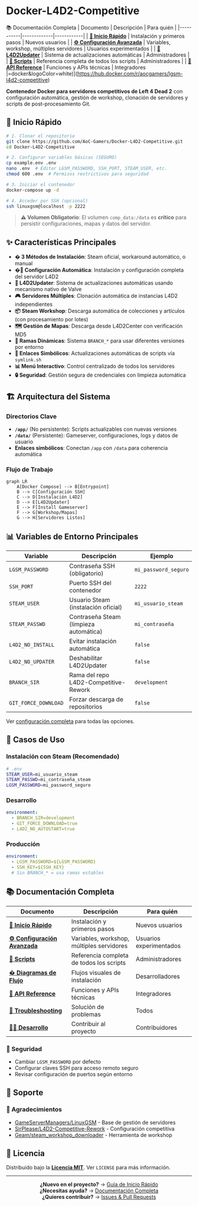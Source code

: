 # Docker-L4D2-Competitive

📚 Documentación Completa
| Documento | Descripción | Para quién |
|-----------|-------------|------------|
| **[🚀 Inicio Rápido](docs/quick-start.md)** | Instalación y primeros pasos | Nuevos usuarios |
| **[⚙️ Configuración Avanzada](docs/configuration.md)** | Variables, workshop, múltiples servidores | Usuarios experimentados |
| **[🔄 L4D2Updater](docs/l4d2-updater.md)** | Sistema de actualizaciones automáticas | Administradores |
| **[📜 Scripts](docs/scripts.md)** | Referencia completa de todos los scripts | Administradores |
| **[🔧 API Reference](docs/api-reference.md)** | Funciones y APIs técnicas | Integradores |=docker&logoColor=white)](https://hub.docker.com/r/aocgamers/lgsm-l4d2-competitive)


**Contenedor Docker para servidores competitivos de Left 4 Dead 2** con configuración automática, gestión de workshop, clonación de servidores y scripts de post-procesamiento Git.

## 🚀 Inicio Rápido

```bash
# 1. Clonar el repositorio
git clone https://github.com/AoC-Gamers/Docker-L4D2-Competitive.git
cd Docker-L4D2-Competitive

# 2. Configurar variables básicas (SEGURO)
cp example.env .env
nano .env  # Editar LGSM_PASSWORD, SSH_PORT, STEAM_USER, etc.
chmod 600 .env  # Permisos restrictivos para seguridad

# 3. Iniciar el contenedor
docker-compose up -d

# 4. Acceder por SSH (opcional)
ssh linuxgsm@localhost -p 2222
```

> **⚠️ Volumen Obligatorio**: El volumen `comp_data:/data` es **crítico** para persistir configuraciones, mapas y datos del servidor.

## ✨ Características Principales

- **� 3 Métodos de Instalación**: Steam oficial, workaround automático, o manual
- **�🔧 Configuración Automática**: Instalación y configuración completa del servidor L4D2
- **🚀 L4D2Updater**: Sistema de actualizaciones automáticas usando mecanismo nativo de Valve
- **🎮 Servidores Múltiples**: Clonación automática de instancias L4D2 independientes
- **📦 Steam Workshop**: Descarga automática de colecciones y artículos (con procesamiento por lotes)
- **🗺️ Gestión de Mapas**: Descarga desde L4D2Center con verificación MD5
- **🌿 Ramas Dinámicas**: Sistema `BRANCH_*` para usar diferentes versiones por entorno
- **🔗 Enlaces Simbólicos**: Actualizaciones automáticas de scripts vía `symlink.sh`
- **📊 Menú Interactivo**: Control centralizado de todos los servidores
- **🔒 Seguridad**: Gestión segura de credenciales con limpieza automática

## 🏗️ Arquitectura del Sistema

### Directorios Clave
- **`/app/`** (No persistente): Scripts actualizables con nuevas versiones
- **`/data/`** (Persistente): Gameserver, configuraciones, logs y datos de usuario
- **Enlaces simbólicos**: Conectan `/app` con `/data` para coherencia automática

### Flujo de Trabajo
```mermaid
graph LR
    A[Docker Compose] --> B[Entrypoint]
    B --> C[Configuración SSH]
    C --> D[Instalación L4D2]
    D --> E[L4D2Updater]
    E --> F[Install Gameserver]
    F --> G[Workshop/Mapas]
    G --> H[Servidores Listos]
```

## 📊 Variables de Entorno Principales

| Variable | Descripción | Ejemplo |
|----------|-------------|---------|
| `LGSM_PASSWORD` | Contraseña SSH (obligatorio) | `mi_password_seguro` |
| `SSH_PORT` | Puerto SSH del contenedor | `2222` |
| `STEAM_USER` | Usuario Steam (instalación oficial) | `mi_usuario_steam` |
| `STEAM_PASSWD` | Contraseña Steam (limpieza automática) | `mi_contraseña` |
| `L4D2_NO_INSTALL` | Evitar instalación automática | `false` |
| `L4D2_NO_UPDATER` | Deshabilitar L4D2Updater | `false` |
| `BRANCH_SIR` | Rama del repo L4D2-Competitive-Rework | `development` |
| `GIT_FORCE_DOWNLOAD` | Forzar descarga de repositorios | `false` |

Ver [configuración completa](docs/configuration.md) para todas las opciones.

## 🎯 Casos de Uso

### Instalación con Steam (Recomendado)
```bash
# .env
STEAM_USER=mi_usuario_steam
STEAM_PASSWD=mi_contraseña_steam
LGSM_PASSWORD=mi_password_seguro
```

### Desarrollo
```yaml
environment:
  - BRANCH_SIR=development
  - GIT_FORCE_DOWNLOAD=true
  - L4D2_NO_AUTOSTART=true
```

### Producción
```yaml
environment:
  - LGSM_PASSWORD=${LGSM_PASSWORD}
  - SSH_KEY=${SSH_KEY}
  # Sin BRANCH_* = usa ramas estables
```

## 📚 Documentación Completa

| Documento | Descripción | Para quién |
|-----------|-------------|------------|
| **[🚀 Inicio Rápido](docs/quick-start.md)** | Instalación y primeros pasos | Nuevos usuarios |
| **[⚙️ Configuración Avanzada](docs/configuration.md)** | Variables, workshop, múltiples servidores | Usuarios experimentados |
| **[📜 Scripts](docs/scripts.md)** | Referencia completa de todos los scripts | Administradores |
| **[� Diagramas de Flujo](docs/flowcharts.md)** | Flujos visuales de instalación | Desarrolladores |
| **[🔧 API Reference](docs/api-reference.md)** | Funciones y APIs técnicas | Integradores |
| **[🐛 Troubleshooting](docs/troubleshooting.md)** | Solución de problemas | Todos |
| **[👨‍💻 Desarrollo](docs/development.md)** | Contribuir al proyecto | Contribuidores |

### 🔐 Seguridad
- Cambiar `LGSM_PASSWORD` por defecto
- Configurar claves SSH para acceso remoto seguro
- Revisar configuración de puertos según entorno

## 🤝 Soporte

### 🙏 Agradecimientos
- [GameServerManagers/LinuxGSM](https://github.com/GameServerManagers/LinuxGSM) - Base de gestión de servidores
- [SirPlease/L4D2-Competitive-Rework](https://github.com/SirPlease/L4D2-Competitive-Rework) - Configuración competitiva
- [Geam/steam_workshop_downloader](https://github.com/Geam/steam_workshop_downloader) - Herramienta de workshop

## 📜 Licencia

Distribuido bajo la [**Licencia MIT**](LICENSE). Ver `LICENSE` para más información.

---

<div align="center">

**¿Nuevo en el proyecto?** → [Guía de Inicio Rápido](docs/quick-start.md)  
**¿Necesitas ayuda?** → [Documentación Completa](docs/)  
**¿Quieres contribuir?** → [Issues & Pull Requests](https://github.com/AoC-Gamers/Docker-L4D2-Competitive)

</div>

